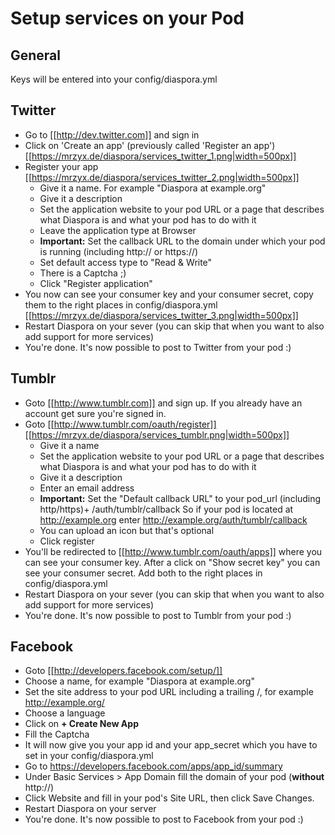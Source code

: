 # Setup services on your Pod

## General

Keys will be entered into your config/diaspora.yml

## Twitter

* Go to [[http://dev.twitter.com]] and sign in
* Click on 'Create an app' (previously called 'Register an app')
  [[https://mrzyx.de/diaspora/services_twitter_1.png|width=500px]]
* Register your app
  [[https://mrzyx.de/diaspora/services_twitter_2.png|width=500px]]
    * Give it a name.  For example "Diaspora at example.org"
    * Give it a description
    * Set the application website to your pod URL or a page that describes what Diaspora is and what your pod has to do with it
    * Leave the application type at Browser
    * **Important:** Set the callback URL to the domain under which your pod is running (including http:// or https://)
    * Set default access type to "Read & Write"
    * There is a Captcha  ;)
    * Click "Register application"
* You now can see your consumer key and your consumer secret, copy them to the right places in config/diaspora.yml   
[[https://mrzyx.de/diaspora/services_twitter_3.png|width=500px]]
* Restart Diaspora on your sever (you can skip that when you want to also add support for more services) 
* You're done. It's now possible to post to Twitter from your pod :)

## Tumblr

* Goto [[http://www.tumblr.com]] and sign up. If you already have an account get sure you're signed in.
* Goto [[http://www.tumblr.com/oauth/register]]        
  [[https://mrzyx.de/diaspora/services_tumblr.png|width=500px]]
    * Give it a name
    * Set the application website to your pod URL or a page that describes what Diaspora is and what your pod has to do with it
    * Give it a description
    * Enter an email address
    * **Important:** Set the "Default callback URL" to your pod_url (including http/https)+ /auth/tumblr/callback So if your pod is located at http://example.org enter http://example.org/auth/tumblr/callback
    * You can upload an icon but that's optional
    * Click register
* You'll be redirected to [[http://www.tumblr.com/oauth/apps]] where you can see your consumer key. After a click on "Show secret key" you can see your consumer secret. Add both to the right places in config/diaspora.yml
* Restart Diaspora on your sever (you can skip that when you want to also add support for more services) 
* You're done. It's now possible to post to Tumblr from your pod :)


## Facebook

* Goto [[http://developers.facebook.com/setup/]]
* Choose a name, for example "Diaspora at example.org"
* Set the site address to your pod URL including a trailing /, for example http://example.org/
* Choose a language
* Click on **+ Create New App**
* Fill the Captcha
* It will now give you your app id and your app_secret which you have to set in your config/diaspora.yml
* Go to https://developers.facebook.com/apps/app_id/summary
* Under Basic Services > App Domain fill the domain of your pod (**without** http://)
* Click Website and fill in your pod's Site URL, then click Save Changes.
* Restart Diaspora on your server
* You're done. It's now possible to post to Facebook from your pod :)